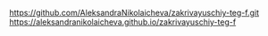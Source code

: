 https://github.com/AleksandraNikolaicheva/zakrivayuschiy-teg-f.git
https://aleksandranikolaicheva.github.io/zakrivayuschiy-teg-f
